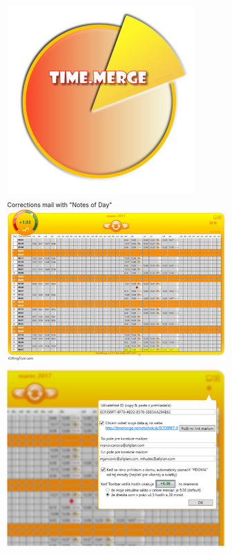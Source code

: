 ![TimeMerge](TimeMerge/Images/TimeMergeSplashScreen.png "TimeMerge")

Corrections mail with "Notes of Day"
![](TimeMerge/Images/NotesOfDay-Presentation.gif "Notes")

![](TimeMerge/Images/SettingsPanelScreenshot.png "Settings")
